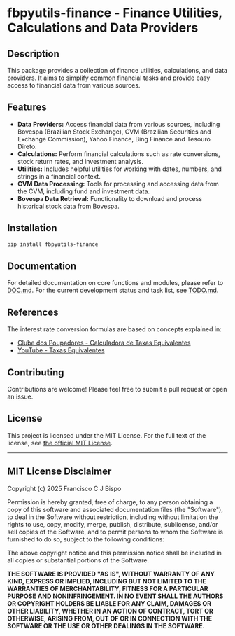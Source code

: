 # fbpyutils-finance - Finance Utilities, Calculations and Data Providers

## Description

This package provides a collection of finance utilities, calculations, and data providers.
It aims to simplify common financial tasks and provide easy access to financial data from various sources.

## Features

- **Data Providers:** Access financial data from various sources, including Bovespa (Brazilian Stock Exchange), CVM (Brazilian Securities and Exchange Commission), Yahoo Finance, Bing Finance and Tesouro Direto.
- **Calculations:** Perform financial calculations such as rate conversions, stock return rates, and investment analysis.
- **Utilities:** Includes helpful utilities for working with dates, numbers, and strings in a financial context.
- **CVM Data Processing:** Tools for processing and accessing data from the CVM, including fund and investment data.
- **Bovespa Data Retrieval:** Functionality to download and process historical stock data from Bovespa.

## Installation

```bash
pip install fbpyutils-finance
```

## Documentation

For detailed documentation on core functions and modules, please refer to [DOC.md](DOC.md).
For the current development status and task list, see [TODO.md](TODO.md).

## References

The interest rate conversion formulas are based on concepts explained in:

-   [Clube dos Poupadores - Calculadora de Taxas Equivalentes](https://clubedospoupadores.com/educacao-financeira/calculadora-taxa.html)
-   [YouTube - Taxas Equivalentes](https://www.youtube.com/watch?v=JOqK2EGdxbQ)

## Contributing

Contributions are welcome! Please feel free to submit a pull request or open an issue.

## License
This project is licensed under the MIT License. For the full text of the license, see [the official MIT License](https://opensource.org/licenses/MIT).

---
## MIT License Disclaimer

Copyright (c) 2025 Francisco C J Bispo

Permission is hereby granted, free of charge, to any person obtaining a copy of this software and associated documentation files (the "Software"), to deal in the Software without restriction, including without limitation the rights to use, copy, modify, merge, publish, distribute, sublicense, and/or sell copies of the Software, and to permit persons to whom the Software is furnished to do so, subject to the following conditions:

The above copyright notice and this permission notice shall be included in all copies or substantial portions of the Software.

**THE SOFTWARE IS PROVIDED "AS IS", WITHOUT WARRANTY OF ANY KIND, EXPRESS OR IMPLIED, INCLUDING BUT NOT LIMITED TO THE WARRANTIES OF MERCHANTABILITY, FITNESS FOR A PARTICULAR PURPOSE AND NONINFRINGEMENT. IN NO EVENT SHALL THE AUTHORS OR COPYRIGHT HOLDERS BE LIABLE FOR ANY CLAIM, DAMAGES OR OTHER LIABILITY, WHETHER IN AN ACTION OF CONTRACT, TORT OR OTHERWISE, ARISING FROM, OUT OF OR IN CONNECTION WITH THE SOFTWARE OR THE USE OR OTHER DEALINGS IN THE SOFTWARE.**

